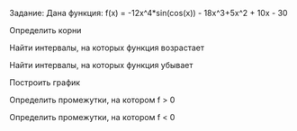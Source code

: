 Задание:
Дана функция: f(x) = -12x^4*sin(cos(x)) - 18x^3+5x^2 + 10x - 30


Определить корни

Найти интервалы, на которых функция возрастает

Найти интервалы, на которых функция убывает

Построить график

Определить промежутки, на котором f > 0

Определить промежутки, на котором f < 0
